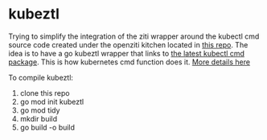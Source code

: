 # kubeztl

Trying to simplify the integration of the ziti wrapper around the kubectl cmd source code created under the openziti kitchen located 
in [this repo](https://github.com/openziti-test-kitchen/kubectl). The idea is to have a go kubeztl wrapper that links to 
[the latest kubectl cmd package](https://pkg.go.dev/k8s.io/kubectl/pkg/cmd). This is how kubernetes cmd function does it.  [More details here](https://github.com/kubernetes/kubernetes/blob/master/cmd/kubectl/kubectl.go)


To compile kubeztl:
1. clone this repo
1. go mod init kubeztl
1. go mod tidy
1. mkdir build
1. go build -o build
 
